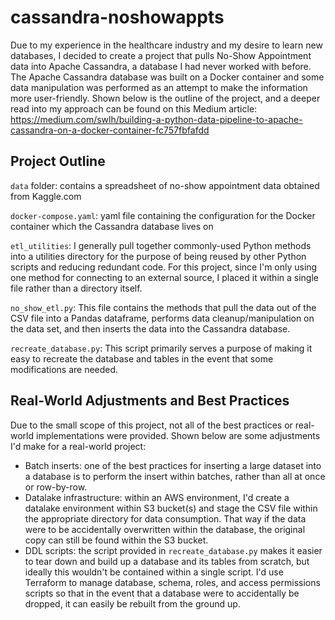 # cassandra-noshowappts

Due to my experience in the healthcare industry and my desire to learn new databases, I decided to create a project that pulls No-Show Appointment data into Apache Cassandra, a database I had never worked with before. The Apache Cassandra database was built on a Docker container and some data manipulation was performed as an attempt to make the information more user-friendly. Shown below is the outline of the project, and a deeper read into my approach can be found on this Medium article: https://medium.com/swlh/building-a-python-data-pipeline-to-apache-cassandra-on-a-docker-container-fc757fbfafdd

## Project Outline

`data` folder: contains a spreadsheet of no-show appointment data obtained from Kaggle.com

`docker-compose.yaml`: yaml file containing the configuration for the Docker container which the Cassandra database lives on

`etl_utilities`: I generally pull together commonly-used Python methods into a utilities directory for the purpose of being reused by other Python scripts and reducing redundant code. For this project, since I'm only using one method for connecting to an external source, I placed it within a single file rather than a directory itself.

`no_show_etl.py`: This file contains the methods that pull the data out of the CSV file into a Pandas dataframe, performs data cleanup/manipulation on the data set, and then inserts the data into the Cassandra database.

`recreate_database.py`: This script primarily serves a purpose of making it easy to recreate the database and tables in the event that some modifications are needed.

## Real-World Adjustments and Best Practices

Due to the small scope of this project, not all of the best practices or real-world implementations were provided. Shown below are some adjustments I'd make for a real-world project:

- Batch inserts: one of the best practices for inserting a large dataset into a database is to perform the insert within batches, rather than all at once or row-by-row.
- Datalake infrastructure: within an AWS environment, I'd create a datalake environment within S3 bucket(s) and stage the CSV file within the appropriate directory for data consumption. That way if the data were to be accidentally overwritten within the database, the original copy can still be found within the S3 bucket.
- DDL scripts: the script provided in `recreate_database.py` makes it easier to tear down and build up a database and its tables from scratch, but ideally this wouldn't be contained within a single script. I'd use Terraform to manage database, schema, roles, and access permissions scripts so that in the event that a database were to accidentally be dropped, it can easily be rebuilt from the ground up.
